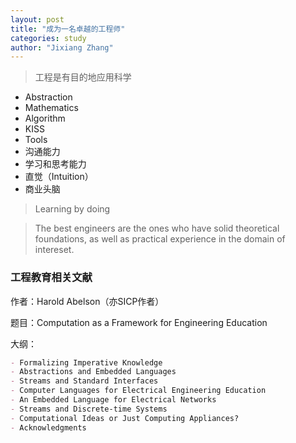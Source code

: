 ```yaml
---
layout: post
title: "成为一名卓越的工程师"
categories: study
author: "Jixiang Zhang"
---
```


> 工程是有目的地应用科学

- Abstraction
- Mathematics
- Algorithm
- KISS
- Tools
- 沟通能力
- 学习和思考能力
- 直觉（Intuition）
- 商业头脑

> Learning by doing

> The best engineers are the ones who have solid theoretical foundations, as well as practical experience in the domain of intereset.

### 工程教育相关文献

作者：Harold Abelson（亦SICP作者）

题目：Computation as a Framework for Engineering Education

大纲：

```markdown
- Formalizing Imperative Knowledge
- Abstractions and Embedded Languages
- Streams and Standard Interfaces
- Computer Languages for Electrical Engineering Education
- An Embedded Language for Electrical Networks
- Streams and Discrete-time Systems
- Computational Ideas or Just Computing Appliances?
- Acknowledgments
```